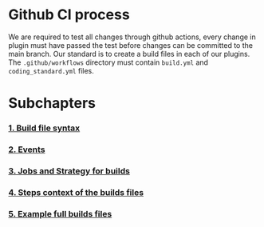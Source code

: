 # Github CI process
We are required to test all changes through github actions, every change in plugin must have passed the test
before changes can be committed to the main branch.
Our standard is to create a build files in each of our plugins. The `.github/workflows` directory
must contain `build.yml` and `coding_standard.yml` files.
# Subchapters
### [1. Build file syntax](doc/GithubBuilds/1_BuildSyntaxSubchapter.md)
### [2. Events](doc/GithubBuilds/2_EventsSubchapter.md)
### [3. Jobs and Strategy for builds](doc/GithubBuilds/3_JobsAndStrategySubchapter.md)
### [4. Steps context of the builds files](doc/GithubBuilds/')
### [5. Example full builds files](doc/GithubBuilds/')

